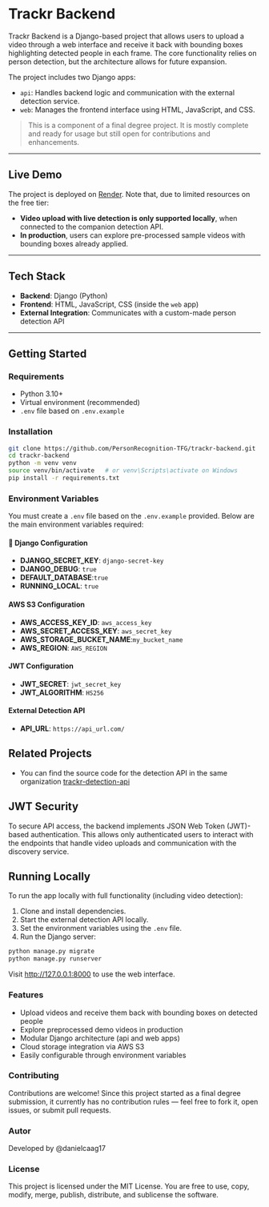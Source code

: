 # Trackr Backend

Trackr Backend is a Django-based project that allows users to upload a video through a web interface and receive it back with bounding boxes highlighting detected people in each frame. The core functionality relies on person detection, but the architecture allows for future expansion.

The project includes two Django apps:
- `api`: Handles backend logic and communication with the external detection service.
- `web`: Manages the frontend interface using HTML, JavaScript, and CSS.

> This is a component of a final degree project. It is mostly complete and ready for usage but still open for contributions and enhancements.

---

## Live Demo

The project is deployed on [Render](https://trackr-backend-90gi.onrender.com/). Note that, due to limited resources on the free tier:
- **Video upload with live detection is only supported locally**, when connected to the companion detection API.
- **In production**, users can explore pre-processed sample videos with bounding boxes already applied.

---

## Tech Stack

- **Backend**: Django (Python)
- **Frontend**: HTML, JavaScript, CSS (inside the `web` app)
- **External Integration**: Communicates with a custom-made person detection API

---

## Getting Started

### Requirements

- Python 3.10+
- Virtual environment (recommended)
- `.env` file based on `.env.example`

### Installation

```bash
git clone https://github.com/PersonRecognition-TFG/trackr-backend.git
cd trackr-backend
python -m venv venv
source venv/bin/activate   # or venv\Scripts\activate on Windows
pip install -r requirements.txt
```

### Environment Variables

You must create a `.env` file based on the `.env.example` provided. Below are the main environment variables required:

#### 🔐 Django Configuration
- **DJANGO_SECRET_KEY**: `django-secret-key`
- **DJANGO_DEBUG**: `true`
- **DEFAULT_DATABASE**:`true`
- **RUNNING_LOCAL**: `true`

#### AWS S3 Configuration
- **AWS_ACCESS_KEY_ID**: `aws_access_key`
- **AWS_SECRET_ACCESS_KEY**: `aws_secret_key`
- **AWS_STORAGE_BUCKET_NAME**:`my_bucket_name`
- **AWS_REGION**: `AWS_REGION`

#### JWT Configuration
- **JWT_SECRET**: `jwt_secret_key`
- **JWT_ALGORITHM**: `HS256`

#### External Detection API
- **API_URL**: `https://api_url.com/`

## Related Projects
- You can find the source code for the detection API in the same organization [trackr-detection-api](https://github.com/PersonRecognition-TFG/trackr-ml-api)

## JWT Security
To secure API access, the backend implements JSON Web Token (JWT)-based authentication. This allows only authenticated users to interact with the endpoints that handle video uploads and communication with the discovery service.

## Running Locally
To run the app locally with full functionality (including video detection):
1. Clone and install dependencies.
2. Start the external detection API locally.
3. Set the environment variables using the `.env` file.
4. Run the Django server:

```bash
python manage.py migrate
python manage.py runserver
```

Visit http://127.0.0.1:8000 to use the web interface.

### Features
- Upload videos and receive them back with bounding boxes on detected people 
- Explore preprocessed demo videos in production 
- Modular Django architecture (api and web apps)
- Cloud storage integration via AWS S3
- Easily configurable through environment variables

### Contributing
Contributions are welcome! Since this project started as a final degree submission, it currently has no contribution rules — feel free to fork it, open issues, or submit pull requests.

### Autor
Developed by @danielcaag17

### License
This project is licensed under the MIT License. You are free to use, copy, modify, merge, publish, distribute, and sublicense the software.



